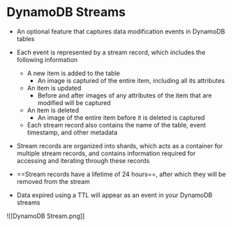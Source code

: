 # DynamoDB Streams
- An optional feature that captures data modification events in DynamoDB tables

- Each event is represented by a stream record, which includes the following information
	- A new item is added to the table
		- An image is captured of the entire item, including all its attributes
	- An item is updated
		- Before and after images of any attributes of the item that are modified will be captured
	- An item is deleted
		- An image of the entire item before it is deleted is captured
	- Each stream record also contains the name of the table, event timestamp, and other metadata

- Stream records are organized into shards, which acts as a container for multiple stream records, and contains information required for accessing and iterating through these records

- ==Stream records have a lifetime of 24 hours==, after which they will be removed from the stream

- Data expired using a TTL will appear as an event in your DynamoDB streams

![[DynamoDB Stream.png]]
